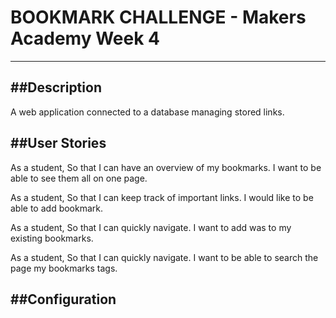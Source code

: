 # BOOKMARK CHALLENGE - Makers Academy Week 4
------------------------------------------

##Description
-----------
A web application connected to a database managing stored links.

##User Stories
------------
As a student,
So that I can have an overview of my bookmarks.
I want to be able to see them all on one page.

As a student,
So that I can keep track of important links.
I would like to be able to add bookmark.

As a student,
So that I can quickly navigate.
I want to add was to my existing bookmarks.

As a student,
So that I can quickly navigate.
I want to be able to search the page my bookmarks tags.

##Configuration
-------------
